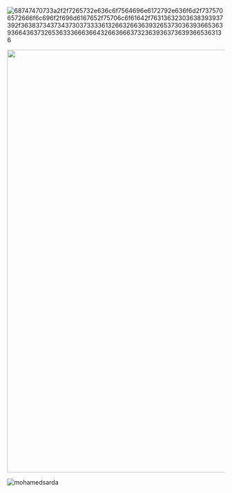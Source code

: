 ![68747470733a2f2f7265732e636c6f7564696e6172792e636f6d2f7375706572666f6c696f2f696d6167652f75706c6f61642f76313632303638393937392f363837343734373037333361326632663639326537303639366536393664363732653633366636643266366637323639363736393665363136](https://user-images.githubusercontent.com/58959408/232639433-cb0aea21-66f0-4508-a771-85e2089c5a87.gif)

<p>
<img width="980" src="https://github-profile-summary-cards.vercel.app/api/cards/profile-details?username=mohamedsarda&hide_border=true&theme=dark" />
</p>
<p><img align="center" src="https://github-readme-stats.vercel.app/api/top-langs?username=mohamedsarda&show_icons=true&theme=dark&locale=en&layout=compact" alt="mohamedsarda" /></p>
